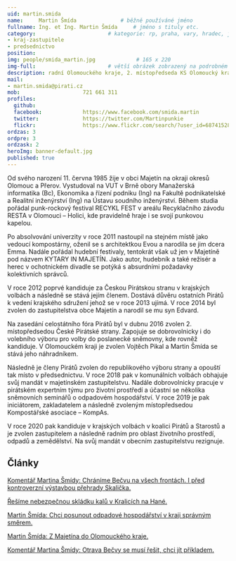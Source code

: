 ```yaml
---
uid: martin.smida
name:     Martin Šmída      		# běžně používáné jméno
fullname: Ing. et Ing. Martin Šmída  	# jméno s tituly etc.
category:                 		# kategorie: rp, praha, vary, hradec, jmk, senat
- kraj-zastupitele
- predsednictvo
position:
img: people/smida_martin.jpg             # 165 x 220
img-full:                 		# větší obrázek zobrazený na podrobném profilu
description: radní Olomouckého kraje, 2. místopředseda KS Olomoucký kraj             		# kratký popis, max 160 znaků
mail:
- martin.smida@pirati.cz
mob:					721 661 311
profiles:
  github:
  facebook:				https://www.facebook.com/smida.martin
  twitter:				https://twitter.com/Martinpunkie
  flickr:				https://www.flickr.com/search/?user_id=68741528%40N03&sort=date-taken-desc&view_all=1&text=martin%20%C5%A1m%C3%ADda
ordzas: 3
ordpre: 3
ordzask: 2
heroImg: banner-default.jpg
published: true
---
```

Od svého narození 11. června 1985 žije v obci Majetín na okraji okresů Olomouc a Přerov. Vystudoval na VUT v Brně obory Manažerská informatika (Bc), Ekonomika a řízení podniku (Ing) na Fakultě podnikatelské a Realitní inženýrství (Ing) na Ústavu soudního inženýrství. Během studia pořádal punk-rockový festival RECYKL FEST v areálu Recyklačního závodu RESTA v Olomouci – Holici, kde pravidelně hraje i se svojí punkovou kapelou.

Po absolvování univerzity v roce 2011 nastoupil na stejném místě jako vedoucí kompostárny, oženil se s architektkou Evou a narodila se jim dcera Emma. Nadále pořádal hudební festivaly, tentokrát však už jen v Majetíně pod názvem KYTARY IN MAJETÍN. Jako autor, hudebník a také režisér a herec v ochotnickém divadle se potýká s absurdními požadavky kolektivních správců.

V roce 2012 poprvé kandiduje za Českou Pirátskou stranu v krajských volbách a následně se stává jejím členem. Dostává důvěru ostatních Pirátů k vedení krajského sdružení jehož se v roce 2013 ujímá. V roce 2014 byl zvolen do zastupitelstva obce Majetín a narodil se mu syn Edvard.

Na zasedání celostátního fóra Pirátů byl v dubnu 2016 zvolen 2. místopředsedou České Pirátské strany. Zapojuje se dobrovolnicky i do volebního výboru pro volby do poslanecké sněmovny, kde rovněž kandiduje. V Olomouckém kraji je zvolen Vojtěch Pikal a Martin Šmída se stává jeho náhradníkem.

Následně je členy Pirátů zvolen do republikového výboru strany a opouští tak místo v předsednictvu. V roce 2018 pak v komunálních volbách obhajuje svůj mandát v majetínském zastupitelstvu. Nadále dobrovolnicky pracuje v pirátském expertním týmu pro životní prostředí a účastní se několika sněmovních seminářů o odpadovém hospodářství. V roce 2019 je pak iniciátorem, zakladatelem a následně zvoleným místopředsedou Kompostářské asociace – KompAs.

V roce 2020 pak kandiduje v krajských volbách v koalici Pirátů a Starostů a je zvolen zastupitelem a následně radním pro oblast životního prostředí, odpadů a zemědělství. Na svůj mandát v obecním zastupitelstvu rezignuje.

## Články

[Komentář Martina Šmídy: Chráníme Bečvu na všech frontách. I před kontroverzní výstavbou přehrady Skalička.](https://olomoucky.pirati.cz/aktuality/komentar-martina-smidy-chranime-becvu-na-vsech-frontach-i-pred-kontroverzni-vystavbou-prehrady-skalicka.html)

[Řešíme nebezpečnou skládku kalů v Kralicích na Hané.](https://olomoucky.pirati.cz/aktuality/resime-nebezpecnou-skladku-kalu-v-kralicich-na-hane.html)

[Martin Šmída: Chci posunout odpadové hospodářství v kraji správným směrem.](https://olomoucky.pirati.cz/aktuality/martin-smida-chci-posunout-odpadove-hospodarstvi-v-kraji-spravnym-smerem.html)

[Martin Šmída: Z Majetína do Olomouckého kraje.](https://olomoucky.pirati.cz/aktuality/martin-smida-z-majetina-do-olomouckeho-kraje.html)

[Komentář Martina Šmídy: Otrava Bečvy se musí řešit, chci jít příkladem.](https://olomoucky.pirati.cz/aktuality/komentar-martina-smidy-otrava-becvy-se-musi-resit-chci-jit-prikladem.html)

